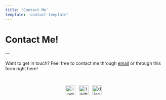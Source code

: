 ```yaml
---
title: 'Contact Me'
template: 'contact-template'
---
```


# Contact Me!

—



Want to get in touch? Feel free to contact me through [email](mailto:matthew.f.prado@valkyriepcs.com) or through this form right here!


&nbsp;&nbsp;


<p align='center'>
<a href="https://instagram.com/mapoztate"><img height="30" width="30" src="https://user-images.githubusercontent.com/71365470/123560229-db843a00-d755-11eb-93fb-1b37d4f37523.png" alt="instagram"></a>&nbsp;&nbsp;
<a href="https://twitter.com/mapoztate"><img height="30" width="30" src="https://user-images.githubusercontent.com/71365470/122693054-0833d100-d1ed-11eb-9ee5-af4f8efd1746.png" alt="twitter"></a>&nbsp;&nbsp;
<a href="/discord"><img height="30" width="30" src="https://user-images.githubusercontent.com/71365470/122693230-d40ce000-d1ed-11eb-9928-326dd8ef3778.png" alt="discord"></a>&nbsp;&nbsp;
</p>